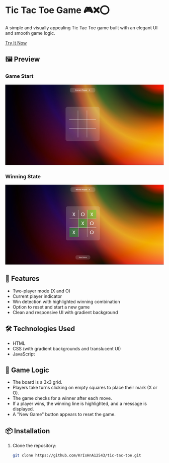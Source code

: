 # Tic Tac Toe Game 🎮❌⭕️

A simple and visually appealing Tic Tac Toe game built with an elegant UI and smooth game logic.

[Try It Now](https://tictactoefrontendproject.netlify.app/)

## 🖼️ Preview

### Game Start
![Game Start](<screenshot/Screenshot (8).png>)

### Winning State
![Winning State](<screenshot/Screenshot (9).png>)

## 🚀 Features

- Two-player mode (X and O)
- Current player indicator
- Win detection with highlighted winning combination
- Option to reset and start a new game
- Clean and responsive UI with gradient background

## 🛠️ Technologies Used

- HTML
- CSS (with gradient backgrounds and translucent UI)
- JavaScript

## 🧠 Game Logic

- The board is a 3x3 grid.
- Players take turns clicking on empty squares to place their mark (X or O).
- The game checks for a winner after each move.
- If a player wins, the winning line is highlighted, and a message is displayed.
- A "New Game" button appears to reset the game.

## 📦 Installation

1. Clone the repository:

   ```bash
   git clone https://github.com/KrIsHnA12543/tic-tac-toe.git

